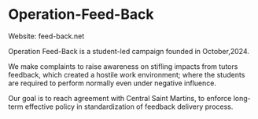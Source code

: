 # Operation-Feed-Back
Website: feed-back.net


Operation Feed-Back is a student-led campaign founded in October,2024. 

We make complaints to raise awareness on stifling impacts from tutors feedback, which created a hostile work environment; where the students are required to perform normally even under negative influence. 

Our goal is to reach agreement with Central Saint Martins, to enforce long-term effective policy in standardization of feedback delivery process.




